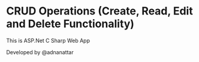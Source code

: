 # CRUD Operations (Create, Read, Edit and Delete Functionality)
This is ASP.Net C Sharp Web App

Developed by @adnanattar
